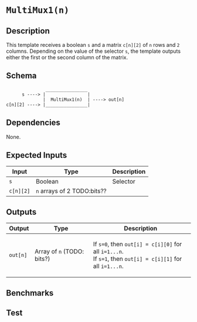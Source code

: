 # `MultiMux1(n)`
<!-- TODO: Fill in -->

## Description

This template receives a boolean `s` and a matrix `c[n][2]` of `n` rows and `2` columns. Depending on the value of the selector `s`, the template outputs either the first or the second column of the matrix.
<!-- multiplexor = data selector : device that selects between several analog or digital input signals and forwards it to a single output line -->

## Schema

```
               ________________     
      s ----> |                |
              |  MultiMux1(n)  | ----> out[n]
c[n][2] ----> |________________|     
```

## Dependencies

None.

## Expected Inputs

| Input           | Type           | Description |
| -------------   | -------------  | ----------- |
| `s`             | Boolean        | Selector    |
| `c[n][2]`       | `n` arrays of 2 TODO:bits??               | 

## Outputs

| Output        | Type           | Description     |
| ------------- | -------------  | ----------      | 
| `out[n]`      | Array of `n` (TODO: bits?) | </p>If `s=0`, then `out[i] = c[i][0]` for all `i=1...n`.<br>If `s=1`, then `out[i] = c[i][1]` for all `i=1...n`.</p>           |

## Benchmarks 

## Test